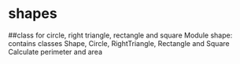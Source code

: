 # shapes
##class for circle, right triangle, rectangle and square
Module shape: contains classes Shape, Circle, RightTriangle, Rectangle and Square
Calculate perimeter and area
